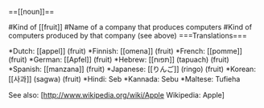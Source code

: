 ==[[noun]]==

#Kind of [[fruit]]
#Name of a company that produces computers
#Kind of computers produced by that company (see above)
===Translations===

*Dutch: [[appel]] (fruit)
*Finnish: [[omena]] (fruit)
*French: [[pomme]] (fruit)
*German: [[Apfel]] (fruit)
*Hebrew: [[תפוח]] (tapuach) (fruit)
*Spanish: [[manzana]] (fruit)
*Japanese: [[りんご]] (ringo) (fruit)
*Korean: [[사과]] (sagwa) (fruit)
*Hindi: Seb
*Kannada: Sebu
*Maltese: Tufieha

See also: [http://www.wikipedia.org/wiki/Apple Wikipedia: Apple]